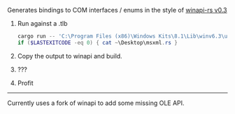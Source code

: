 Generates bindings to COM interfaces / enums in the style of [winapi-rs v0.3](https://github.com/retep998/winapi-rs/tree/dev)

1. Run against a .tlb

	```powershell
	cargo run -- 'C:\Program Files (x86)\Windows Kits\8.1\Lib\winv6.3\um\x64\MsXml.Tlb' > ~\Desktop\msxml.rs
	if ($LASTEXITCODE -eq 0) { cat ~\Desktop\msxml.rs }
	```

1. Copy the output to winapi and build.

1. ???

1. Profit

---

Currently uses a fork of winapi to add some missing OLE API.
